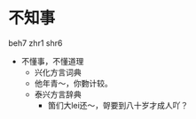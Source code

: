 # 不知事
beh7 zhr1 shr6
+ 不懂事，不懂道理
  * 兴化方言词典
  - 他年青～，你覅计较。
  * 泰兴方言辞典
    - 箇们大lei还～，哿要到八十岁才成人吖？
<!--
泰兴词典另有词条“不治事”一项释义“不懂事”，推定为“不知事”的讹误。
-->
